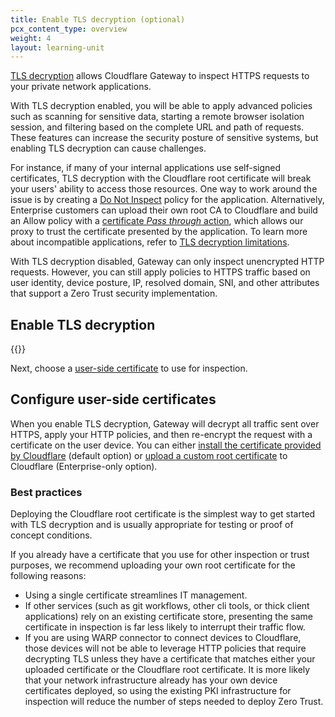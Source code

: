 ```yaml
---
title: Enable TLS decryption (optional)
pcx_content_type: overview
weight: 4
layout: learning-unit
---
```


[TLS decryption](https://www.cloudflare.com/learning/security/what-is-https-inspection/) allows Cloudflare Gateway to inspect HTTPS requests to your private network applications.

With TLS decryption enabled, you will be able to apply advanced policies such as scanning for sensitive data, starting a remote browser isolation session, and filtering based on the complete URL and path of requests. These features can increase the security posture of sensitive systems, but enabling TLS decryption can cause challenges.

For instance, if many of your internal applications use self-signed certificates, TLS decryption with the Cloudflare root certificate will break your users' ability to access those resources. One way to work around the issue is by creating a [Do Not Inspect](/cloudflare-one/policies/gateway/http-policies/#do-not-inspect) policy for the application. Alternatively, Enterprise customers can upload their own root CA to Cloudflare and build an Allow policy with a [certificate _Pass through_ action](/cloudflare-one/policies/gateway/http-policies/#untrusted-certificates), which allows our proxy to trust the certificate presented by the application. To learn more about incompatible applications, refer to [TLS decryption limitations](/cloudflare-one/policies/gateway/http-policies/tls-decryption/#limitations).

With TLS decryption disabled, Gateway can only inspect unencrypted HTTP requests. However, you can still apply policies to HTTPS traffic based on user identity, device posture, IP, resolved domain, SNI, and other attributes that support a Zero Trust security implementation.

## Enable TLS decryption

{{<render file="gateway/_enable-tls-decryption.md" productFolder="cloudflare-one">}}

Next, choose a [user-side certificate](#configure-user-side-certificates) to use for inspection.

## Configure user-side certificates

When you enable TLS decryption, Gateway will decrypt all traffic sent over HTTPS, apply your HTTP policies, and then re-encrypt the request with a certificate on the user device. You can either [install the certificate provided by Cloudflare](/cloudflare-one/connections/connect-devices/warp/user-side-certificates/install-cert-with-warp/) (default option) or [upload a custom root certificate](/cloudflare-one/connections/connect-devices/warp/user-side-certificates/custom-certificate/) to Cloudflare (Enterprise-only option).

### Best practices

Deploying the Cloudflare root certificate is the simplest way to get started with TLS decryption and is usually appropriate for testing or proof of concept conditions.

If you already have a certificate that you use for other inspection or trust purposes, we recommend uploading your own root certificate for the following reasons:

  - Using a single certificate streamlines IT management.
  - If other services (such as git workflows, other cli tools, or thick client applications) rely on an existing certificate store, presenting the same certificate in inspection is far less likely to interrupt their traffic flow.
  - If you are using WARP connector to connect devices to Cloudflare, those devices will not be able to leverage HTTP policies that require decrypting TLS unless they have a certificate that matches either your uploaded certificate or the Cloudflare root certificate. It is more likely that your network infrastructure already has your own device certificates deployed, so using the existing PKI infrastructure for inspection will reduce the number of steps needed to deploy Zero Trust.
